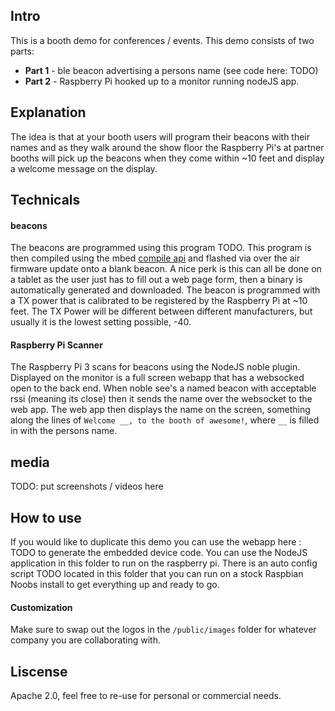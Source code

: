 ## Intro
This is a booth demo for conferences / events.  This demo consists of two parts:
- **Part 1** - ble beacon advertising a persons name (see code here: TODO)
- **Part 2** - Raspberry Pi hooked up to a monitor running nodeJS app. 

## Explanation
The idea is that at your booth users will program their beacons with their names and as they walk around the show floor the Raspberry Pi's at partner booths will pick up the beacons when they come within ~10 feet and display a welcome message on the display. 

## Technicals

#### beacons
The beacons are programmed using this program TODO. This program is then compiled using the mbed [compile api](https://developer.mbed.org/handbook/Compile-API) and flashed via over the air firmware update onto a blank beacon. A nice perk is this can all be done on a tablet as the user just has to fill out a web page form, then a binary is automatically generated and downloaded. The beacon is programmed with a TX power that is calibrated to be registered by the Raspberry Pi at ~10 feet. The TX Power will be different between different manufacturers, but usually it is the lowest setting possible, -40.

#### Raspberry Pi Scanner
The Raspberry Pi 3 scans for beacons using the NodeJS noble plugin. Displayed on the monitor is a full screen webapp that has a websocked open to the back end. When noble see's a named beacon with acceptable rssi (meaning its close) then it sends the name over the websocket to the web app. The web app then displays the name on the screen, something along the lines of `Welcome __, to the booth of awesome!`, where `__` is filled in with the persons name. 

## media
TODO: put screenshots / videos here

## How to use
If you would like to duplicate this demo you can use the webapp here : TODO to generate the embedded device code. You can use the NodeJS application in this folder to run on the raspberry pi. There is an auto config script TODO located in this folder that you can run on a stock Raspbian Noobs install to get everything up and ready to go.

#### Customization
Make sure to swap out the logos in the `/public/images` folder for whatever company you are collaborating with. 

## Liscense
Apache 2.0, feel free to re-use for personal or commercial needs. 




